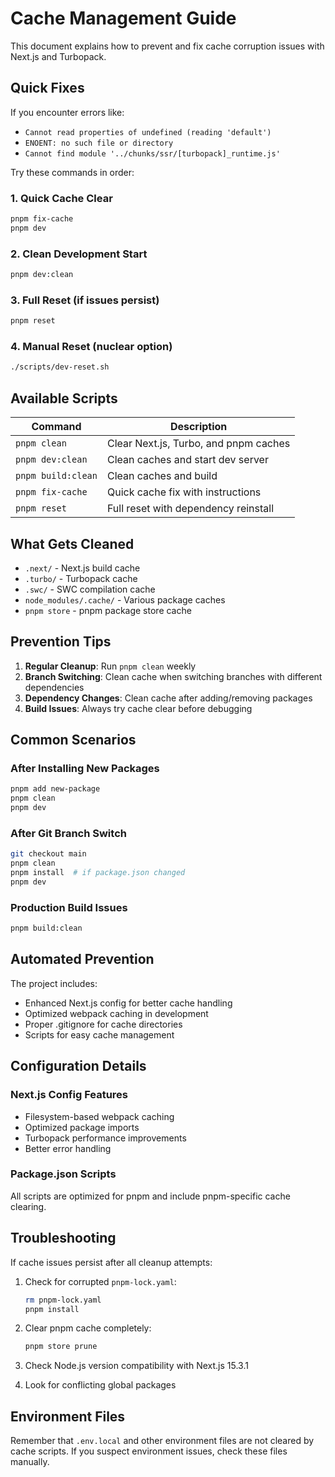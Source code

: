 # Cache Management Guide

This document explains how to prevent and fix cache corruption issues with Next.js and Turbopack.

## Quick Fixes

If you encounter errors like:

- `Cannot read properties of undefined (reading 'default')`
- `ENOENT: no such file or directory`
- `Cannot find module '../chunks/ssr/[turbopack]_runtime.js'`

Try these commands in order:

### 1. Quick Cache Clear

```bash
pnpm fix-cache
pnpm dev
```

### 2. Clean Development Start

```bash
pnpm dev:clean
```

### 3. Full Reset (if issues persist)

```bash
pnpm reset
```

### 4. Manual Reset (nuclear option)

```bash
./scripts/dev-reset.sh
```

## Available Scripts

| Command            | Description                           |
| ------------------ | ------------------------------------- |
| `pnpm clean`       | Clear Next.js, Turbo, and pnpm caches |
| `pnpm dev:clean`   | Clean caches and start dev server     |
| `pnpm build:clean` | Clean caches and build                |
| `pnpm fix-cache`   | Quick cache fix with instructions     |
| `pnpm reset`       | Full reset with dependency reinstall  |

## What Gets Cleaned

- `.next/` - Next.js build cache
- `.turbo/` - Turbopack cache
- `.swc/` - SWC compilation cache
- `node_modules/.cache/` - Various package caches
- `pnpm store` - pnpm package store cache

## Prevention Tips

1. **Regular Cleanup**: Run `pnpm clean` weekly
2. **Branch Switching**: Clean cache when switching branches with different dependencies
3. **Dependency Changes**: Clean cache after adding/removing packages
4. **Build Issues**: Always try cache clear before debugging

## Common Scenarios

### After Installing New Packages

```bash
pnpm add new-package
pnpm clean
pnpm dev
```

### After Git Branch Switch

```bash
git checkout main
pnpm clean
pnpm install  # if package.json changed
pnpm dev
```

### Production Build Issues

```bash
pnpm build:clean
```

## Automated Prevention

The project includes:

- Enhanced Next.js config for better cache handling
- Optimized webpack caching in development
- Proper .gitignore for cache directories
- Scripts for easy cache management

## Configuration Details

### Next.js Config Features

- Filesystem-based webpack caching
- Optimized package imports
- Turbopack performance improvements
- Better error handling

### Package.json Scripts

All scripts are optimized for pnpm and include pnpm-specific cache clearing.

## Troubleshooting

If cache issues persist after all cleanup attempts:

1. Check for corrupted `pnpm-lock.yaml`:

   ```bash
   rm pnpm-lock.yaml
   pnpm install
   ```

2. Clear pnpm cache completely:

   ```bash
   pnpm store prune
   ```

3. Check Node.js version compatibility with Next.js 15.3.1

4. Look for conflicting global packages

## Environment Files

Remember that `.env.local` and other environment files are not cleared by cache scripts. If you suspect environment issues, check these files manually.
